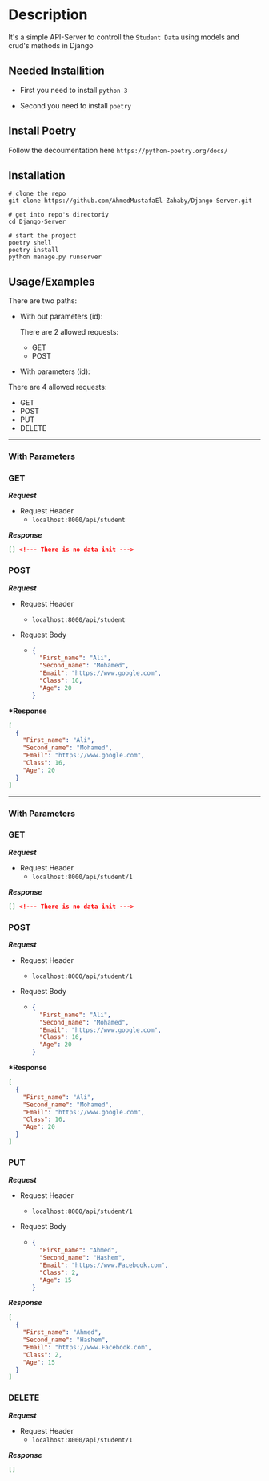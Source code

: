 # Description

It's a simple API-Server to controll the `Student Data` using models and crud's methods in Django

## Needed Installition

- First you need to install `python-3`

- Second you need to install `poetry`

## Install Poetry

Follow the decoumentation here `https://python-poetry.org/docs/`

## Installation

```shell
# clone the repo
git clone https://github.com/AhmedMustafaEl-Zahaby/Django-Server.git
```

```shell
# get into repo's directoriy
cd Django-Server
```

```shell
# start the project
poetry shell
poetry install
python manage.py runserver
```

## Usage/Examples

There are two paths:

- With out parameters (id):

  There are 2 allowed requests:

  - GET
  - POST

- With parameters (id):

There are 4 allowed requests:

- GET
- POST
- PUT
- DELETE

---

### With Parameters

### GET

**_Request_**

- Request Header
  - `localhost:8000/api/student`

**_Response_**

```json
[] <!--- There is no data init --->
```

### POST

**_Request_**

- Request Header
  - `localhost:8000/api/student`
- Request Body

  - ```json
    {
      "First_name": "Ali",
      "Second_name": "Mohamed",
      "Email": "https://www.google.com",
      "Class": 16,
      "Age": 20
    }
    ```

**\*Response**

```json
[
  {
    "First_name": "Ali",
    "Second_name": "Mohamed",
    "Email": "https://www.google.com",
    "Class": 16,
    "Age": 20
  }
]
```

---

### With Parameters

### GET

**_Request_**

- Request Header
  - `localhost:8000/api/student/1`

**_Response_**

```json
[] <!--- There is no data init --->
```

### POST

**_Request_**

- Request Header
  - `localhost:8000/api/student/1`
- Request Body

  - ```json
    {
      "First_name": "Ali",
      "Second_name": "Mohamed",
      "Email": "https://www.google.com",
      "Class": 16,
      "Age": 20
    }
    ```

**\*Response**

```json
[
  {
    "First_name": "Ali",
    "Second_name": "Mohamed",
    "Email": "https://www.google.com",
    "Class": 16,
    "Age": 20
  }
]
```

### PUT

**_Request_**

- Request Header
  - `localhost:8000/api/student/1`
- Request Body

  - ```json
    {
      "First_name": "Ahmed",
      "Second_name": "Hashem",
      "Email": "https://www.Facebook.com",
      "Class": 2,
      "Age": 15
    }
    ```

**_Response_**

```json
[
  {
    "First_name": "Ahmed",
    "Second_name": "Hashem",
    "Email": "https://www.Facebook.com",
    "Class": 2,
    "Age": 15
  }
]
```

### DELETE

**_Request_**

- Request Header
  - `localhost:8000/api/student/1`

**_Response_**

```json
[]
```
